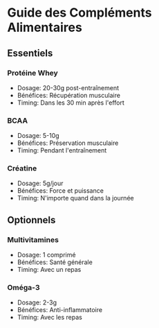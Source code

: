 # Guide des Compléments Alimentaires

## Essentiels

### Protéine Whey
- Dosage: 20-30g post-entraînement
- Bénéfices: Récupération musculaire
- Timing: Dans les 30 min après l'effort

### BCAA
- Dosage: 5-10g
- Bénéfices: Préservation musculaire
- Timing: Pendant l'entraînement

### Créatine
- Dosage: 5g/jour
- Bénéfices: Force et puissance
- Timing: N'importe quand dans la journée

## Optionnels

### Multivitamines
- Dosage: 1 comprimé
- Bénéfices: Santé générale
- Timing: Avec un repas

### Oméga-3
- Dosage: 2-3g
- Bénéfices: Anti-inflammatoire
- Timing: Avec les repas